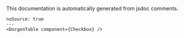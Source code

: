 This documentation is automatically generated from jsdoc comments.

```react
noSource: true
---
<DocgenTable component={Checkbox} />
```
